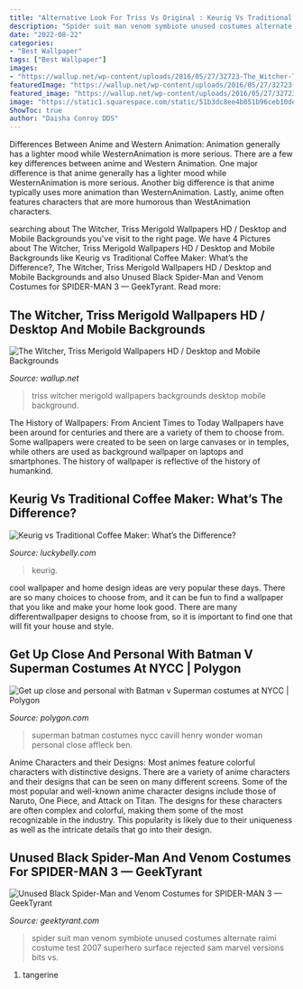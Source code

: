 ```yaml
---
title: "Alternative Look For Triss Vs Original : Keurig Vs Traditional Coffee Maker: What’s The Difference?"
description: "Spider suit man venom symbiote unused costumes alternate raimi costume test 2007 superhero surface rejected sam marvel versions bits vs"
date: "2022-08-22"
categories:
- "Best Wallpaper"
tags: ["Best Wallpaper"]
images:
- "https://wallup.net/wp-content/uploads/2016/05/27/32723-The_Witcher-Triss_Merigold.jpg"
featuredImage: "https://wallup.net/wp-content/uploads/2016/05/27/32723-The_Witcher-Triss_Merigold.jpg"
featured_image: "https://wallup.net/wp-content/uploads/2016/05/27/32723-The_Witcher-Triss_Merigold.jpg"
image: "https://static1.squarespace.com/static/51b3dc8ee4b051b96ceb10de/t/534b3601e4b092d7f2cbeeb9/1397437969558/unused-black-spider-man-and-venom-costumes-for-spider-man-31"
ShowToc: true
author: "Daisha Conroy DDS"
---
```



Differences Between Anime and Western Animation: Animation generally has a lighter mood while WesternAnimation is more serious.
There are a few key differences between anime and Western Animation. One major difference is that anime generally has a lighter mood while WesternAnimation is more serious. Another big difference is that anime typically uses more animation than WesternAnimation. Lastly, anime often features characters that are more humorous than WestAnimation characters.

	

		
searching about The Witcher, Triss Merigold Wallpapers HD / Desktop and Mobile Backgrounds you've visit to the right page. We have 4 Pictures about The Witcher, Triss Merigold Wallpapers HD / Desktop and Mobile Backgrounds like Keurig vs Traditional Coffee Maker: What’s the Difference?, The Witcher, Triss Merigold Wallpapers HD / Desktop and Mobile Backgrounds and also Unused Black Spider-Man and Venom Costumes for SPIDER-MAN 3 — GeekTyrant. Read more:
		
    
## The Witcher, Triss Merigold Wallpapers HD / Desktop And Mobile Backgrounds

<img loading=lazy src="https://wallup.net/wp-content/uploads/2016/05/27/32723-The_Witcher-Triss_Merigold.jpg" onerror="this.onerror=null;this.src='https://tse1.mm.bing.net/th?id=OIP.fduln2GWd8ZhbfIb3Q-wewHaEK&amp;pid=15.1';" alt="The Witcher, Triss Merigold Wallpapers HD / Desktop and Mobile Backgrounds">

_Source: wallup.net_

>triss witcher merigold wallpapers backgrounds desktop mobile background. 

	

The History of Wallpapers: From Ancient Times to Today
Wallpapers have been around for centuries and there are a variety of them to choose from. Some wallpapers were created to be seen on large canvases or in temples, while others are used as background wallpaper on laptops and smartphones. The history of wallpaper is reflective of the history of humankind.

    
## Keurig Vs Traditional Coffee Maker: What’s The Difference?

<img loading=lazy src="https://www.luckybelly.com/wp-content/uploads/2020/09/Keurig-vs-Traditional-Coffee-Maker-1.jpg" onerror="this.onerror=null;this.src='https://tse4.mm.bing.net/th?id=OIP._fPucFpYw4p0Vt7NhLhS6QHaLH&amp;pid=15.1';" alt="Keurig vs Traditional Coffee Maker: What’s the Difference?">

_Source: luckybelly.com_

>keurig. 

	

cool wallpaper and home design ideas are very popular these days. There are so many choices to choose from, and it can be fun to find a wallpaper that you like and make your home look good. There are many differentwallpaper designs to choose from, so it is important to find one that will fit your house and style.

    
## Get Up Close And Personal With Batman V Superman Costumes At NYCC | Polygon

<img loading=lazy src="https://cdn0.vox-cdn.com/thumbor/XXDiXCKRgVMDPLdN08itJg9JbE8=/cdn0.vox-cdn.com/uploads/chorus_asset/file/4147190/dc-batman-v-superman-costumes-04_1920.0.jpg" onerror="this.onerror=null;this.src='https://tse1.mm.bing.net/th?id=OIP.ELwbLi0lML_fVDMb0NtM8wHaLJ&amp;pid=15.1';" alt="Get up close and personal with Batman v Superman costumes at NYCC | Polygon">

_Source: polygon.com_

>superman batman costumes nycc cavill henry wonder woman personal close affleck ben. 

	

Anime Characters and their Designs: Most animes feature colorful characters with distinctive designs.
There are a variety of anime characters and their designs that can be seen on many different screens. Some of the most popular and well-known anime character designs include those of Naruto, One Piece, and Attack on Titan. The designs for these characters are often complex and colorful, making them some of the most recognizable in the industry. This popularity is likely due to their uniqueness as well as the intricate details that go into their design.

    
## Unused Black Spider-Man And Venom Costumes For SPIDER-MAN 3 — GeekTyrant

<img loading=lazy src="https://static1.squarespace.com/static/51b3dc8ee4b051b96ceb10de/t/534b3601e4b092d7f2cbeeb9/1397437969558/unused-black-spider-man-and-venom-costumes-for-spider-man-31" onerror="this.onerror=null;this.src='https://tse2.mm.bing.net/th?id=OIP.9GKXl_F_rq2f4bzTe9Wl3AHaE8&amp;pid=15.1';" alt="Unused Black Spider-Man and Venom Costumes for SPIDER-MAN 3 — GeekTyrant">

_Source: geektyrant.com_

>spider suit man venom symbiote unused costumes alternate raimi costume test 2007 superhero surface rejected sam marvel versions bits vs. 

	

1. tangerine 

